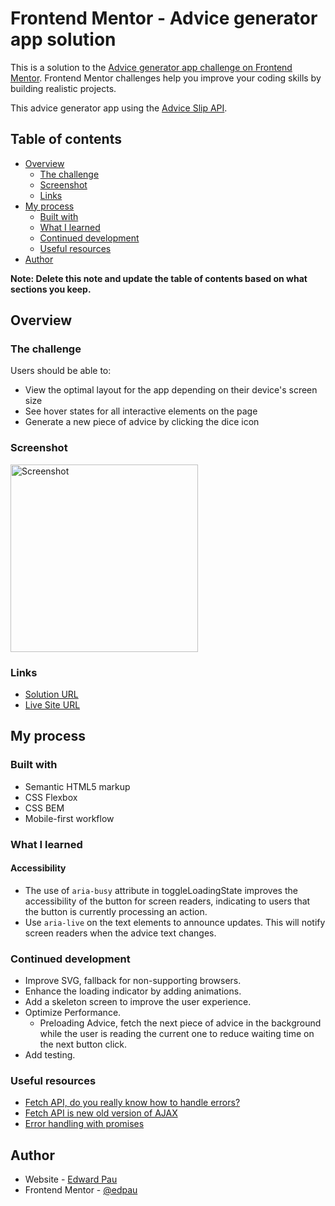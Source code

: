# Frontend Mentor - Advice generator app solution

This is a solution to the [Advice generator app challenge on Frontend Mentor](https://www.frontendmentor.io/challenges/advice-generator-app-QdUG-13db). Frontend Mentor challenges help you improve your coding skills by building realistic projects.

This advice generator app using the [Advice Slip API](https://api.adviceslip.com).

## Table of contents

- [Overview](#overview)
  - [The challenge](#the-challenge)
  - [Screenshot](#screenshot)
  - [Links](#links)
- [My process](#my-process)
  - [Built with](#built-with)
  - [What I learned](#what-i-learned)
  - [Continued development](#continued-development)
  - [Useful resources](#useful-resources)
- [Author](#author)

**Note: Delete this note and update the table of contents based on what sections you keep.**

## Overview

### The challenge

Users should be able to:

- View the optimal layout for the app depending on their device's screen size
- See hover states for all interactive elements on the page
- Generate a new piece of advice by clicking the dice icon

### Screenshot

<img src="./assets/images/screenshot.png" alt="Screenshot" width="300"/>

### Links

- [Solution URL](https://github.com/edpau/fm_advise_generator_app)
- [Live Site URL](https://edpau.github.io/fm_advise_generator_app/)

## My process

### Built with

- Semantic HTML5 markup
- CSS Flexbox
- CSS BEM
- Mobile-first workflow



### What I learned

#### Accessibility 
- The use of `aria-busy` attribute in toggleLoadingState improves the accessibility of the button for screen readers, indicating to users that the button is currently processing an action.
- Use `aria-live` on the text elements to announce updates. This will notify screen readers when the advice text changes.


### Continued development
- Improve SVG, fallback for non-supporting browsers.
- Enhance the loading indicator by adding animations. 
- Add a skeleton screen to improve the user experience.
- Optimize Performance.
  - Preloading Advice, fetch the next piece of advice in the background while the user is reading the current one to reduce waiting time on the next button click.
- Add testing.


### Useful resources

- [Fetch API, do you really know how to handle errors?](https://dev.to/dionarodrigues/fetch-api-do-you-really-know-how-to-handle-errors-2gj0) 
- [Fetch API is new old version of AJAX](https://dev.to/dionarodrigues/fetch-api-is-new-old-version-of-ajax-1m14) 
- [Error handling with promises](https://tr.javascript.info/promise-error-handling) 


## Author
- Website - [Edward Pau](https://www.edpau.me)
- Frontend Mentor - [@edpau](https://www.frontendmentor.io/profile/edpau)
